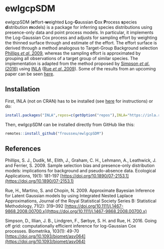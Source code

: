 # ewlgcpSDM

ewlgcpSDM (**e**ffort-**w**eighted **L**og-**G**aussian **C**ox **P**rocess **s**pecies **d**istribution **m**odels) is a package for inferring species distributions using presence-only data and point process models. In particular, it implements the Log-Gaussian Cox process and adjusts for sampling effort by weighting the thinned surface through and estimate of the effort. The effort surface is derived through a method analogous to Target-Group Background selection [Phillips *et al*. 2009](https://doi.org/10.1890/07-2153.1), whereas the sampling effort is approximated by grouping all observations of a target group of similar species. The implementation is adapted from the method proposed by [Simpson *et al*. (2016)](https://doi.org/10.1093/biomet/asv064) using [INLA](https://www.r-inla.org/) ([Rue *et al*. 2009](https://doi.org/10.1111/j.1467-9868.2008.00700.x)). Some of the results from an upcoming paper can be seen [here](https://frousseu.github.io/sdm_rbq/misc/paper.html).


## Installation

First, INLA (not on CRAN) has to be installed (see [here](https://www.r-inla.org/download-install) for instructions) or do:

```r
install.packages("INLA",repos=c(getOption("repos"),INLA="https://inla.r-inla-download.org/R/stable"), dep=TRUE)
```

Then, ewlgcpSDM can be installed directly from GitHub like this:
```r
remotes::install_github("frousseu/ewlgcpSDM")
```

## References

Phillips, S. J., Dudík, M., Elith, J., Graham, C. H., Lehmann, A., Leathwick, J. and Ferrier, S. 2009. Sample selection bias and presence-only distribution models: implications for background and pseudo-absence data. Ecological Applications, 19(1): 181-197 [https://doi.org/10.1890/07-2153.1](https://doi.org/10.1890/07-2153.1)

Rue, H., Martino, S. and Chopin, N. 2009. Approximate Bayesian Inference for Latent Gaussian models by using Integrated Nested Laplace Approximations, Journal of the Royal Statistical Society Series B: Statistical Methodology, 71(2): 319–392 [https://doi.org/10.1111/j.1467-9868.2008.00700.x](https://doi.org/10.1111/j.1467-9868.2008.00700.x)

Simpson, D., Illian, J. B., Lindgren, F., Sørbye, S. H. and Rue, H. 2016. Going off grid: computationally efficient inference for log-Gaussian Cox processes. Biometrika, 103(1): 49-70 [https://doi.org/10.1093/biomet/asv064](https://doi.org/10.1093/biomet/asv064)
